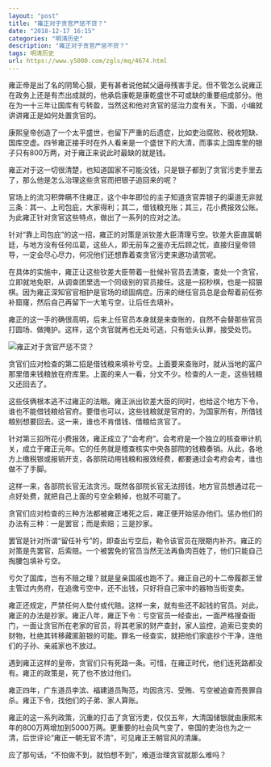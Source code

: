 ```yaml
---
layout: "post"
title: "雍正对于贪官严惩不贷？"
date: "2018-12-17 16:15"
categories: "明清历史"
description: "雍正对于贪官严惩不贷？"
tags: 明清历史
url: https://www.y5000.com/zgls/mq/4674.html
---
```






雍正帝是出了名的阴鸷心狠，更有甚者说他弑父逼母残害手足。但不管怎么说雍正在政务上还是有杰出成就的，他承启康乾是康乾盛世不可或缺的重要组成部分。他在为一十三年让国库有亏转盈，当然这和他对贪官的惩治力度有关。下面，小编就讲讲雍正是如何处置贪官的。

康熙皇帝创造了一个太平盛世，也留下严重的后遗症，比如吏治腐败、税收短缺、国库空虚。四爷雍正接手时在外人看来是一个盛世下的大清，而事实上国库里的银子只有800万两，对于雍正来说此时最缺的就是钱。

雍正对于这一切很清楚，也知道国家不可能没钱，只是银子都到了贪官污吏手里去了，那么他是怎么治理这些贪官而把银子追回来的呢？

官场上的流习积弊瞒不住雍正，这个中年即位的主子知道贪官弄银子的渠道无非就三条：其一、上司包庇，大家得利；其二，借钱粮充账；其三，花小费报效公账。为此雍正针对贪官这些特点，做出了一系列的应对之法。

针对“靠上司包庇”的这一招，雍正的对策是派钦差大臣清理亏空。钦差大臣直属朝廷，与地方没有任何瓜葛，这些人，即无前车之鉴亦无后顾之忧，直接归皇帝领导，一定会尽心尽力，何况他们还想靠着查贪官污吏来邀功请赏呢。

在具体的实施中，雍正让这些钦差大臣带着一批候补官员去清查，查处一个贪官，立即就地免职，从调查团里选一个同级别的官员接任。这是一招秒棋，也是一招狠棋。因为雍正深知官官相护是官场的顽固病症。历来的继任官员总是会帮着前任弥补窟窿，然后自己再留下一大笔亏空，让后任去填补。

雍正的这一手的确很高明，后来上任官员本身就是来查账的，自然不会替那些官员打圆场、做掩护。这样，这个贪官就再也无处可逃，只有低头认罪，接受处罚。

![雍正对于贪官严惩不贷？](/uploads/allimg/161104/6-1611041F10W49.JPG)

贪官们应对检查的第二招是借钱粮来填补亏空。上面要来查账时，就从当地的富户那里借来钱粮放在府库里。上面的来人一看，分文不少。检查的人一走，这些钱粮又还回去了。

这些伎俩根本逃不过雍正的法眼。雍正派出钦差大臣的同时，也给这个地方下令，谁也不能借钱粮给官府。要借也可以，这些钱粮就是官府的，为国家所有，所借钱粮别想要回去。这一来，谁也不肯借钱、借粮给贪官了。

针对第三招所花小费报效，雍正成立了“会考府”。会考府是一个独立的核查审计机关，成立于雍正元年。它的任务就是稽查核实中央各部院的钱粮奏销。从此，各地方上缴税银或报销开支，各部院动用钱粮和报效经费，都要通过会考府会考，谁也做不了手脚。

这样一来，各部院长官无法贪污。既然各部院长官无法捞钱，地方官员想通过花一点好处费，就把自己上面的亏空全赖掉，也就不可能了。

贪官们应对检查的三种方法都被雍正堵死之后，雍正便开始惩办他们。惩办他们的办法有三种：一是罢官；而是索赔；三是抄家。

罢官是针对所谓“留任补亏”的，即查出亏空后，勒令该官员在限期内补齐。雍正的对策是先罢官，后索赔。一个被罢免的官员当然无法再鱼肉百姓了，他们只能自己掏腰包填补亏空。

亏欠了国库，岂有不赔之理？就是皇亲国戚也跑不了。雍正自己的十二帝履郡王曾主管过内务府，在追缴亏空中，还不出钱，只好将自己家中的器物当街变卖。

雍正还规定，严禁任何人垫付或代赔。这样一来，就有些还不起钱的官员。对此，雍正的办法是抄家。雍正八年，雍正下令：亏空官员一经查出，一面严格搜查衙门，一面让贪官所在老家的官员，将其老家的财产查封，家人监控，追索已变卖的财物，杜绝其转移藏匿脏银的可能。罪名一经查实，就把他们家底抄个干净，连他们的子孙、亲戚家也不放过。

遇到雍正这样的皇帝，贪官们只有死路一条。可惜，在雍正时代，他们连死路都没有。雍正的政策是，死了也不放过他们。

雍正四年，广东道员李滨、福建道员陶范，均因贪污、受贿、亏空被追查而畏罪自杀。雍正下令，找他们的子弟、家人算账。

雍正的这一系列政策，沉重的打击了贪官污吏，仅仅五年，大清国储银就由康熙末年的800万两增加到5000万两。更重要的社会风气变了，帝国的吏治也为之一清，后世评论“雍正一朝无官不清”，可见雍正王朝官风的清廉。

应了那句话，“不怕做不到，就怕想不到”，难道治理贪官就那么难吗？
